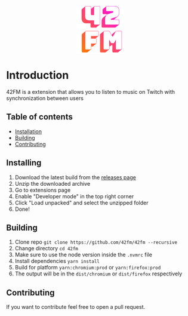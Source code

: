 <p align="center" >
    <img src="logo.png">
</p>

# Introduction

42FM is a extension that allows you to listen to music on Twitch with synchronization between users

## Table of contents

- [Installation](#installing)
- [Building](#building)
- [Contributing](#contributing)

## Installing

1. Download the latest build from the [releases page](https://github.com/42fm/42fm/releases)
1. Unzip the downloaded archive
1. Go to extensions page
1. Enable "Developer mode" in the top right corner
1. Click "Load unpacked" and select the unzipped folder
1. Done!

## Building

1. Clone repo `git clone https://github.com/42fm/42fm --recursive`
1. Change directory `cd 42fm`
1. Make sure to use the node version inside the `.nvmrc` file
1. Install dependencies `yarn install`
1. Build for platform `yarn:chromium:prod` or `yarn:firefox:prod`
1. The output will be in the `dist/chromium` or `dist/firefox` respectively

## Contributing

If you want to contribute feel free to open a pull request.
